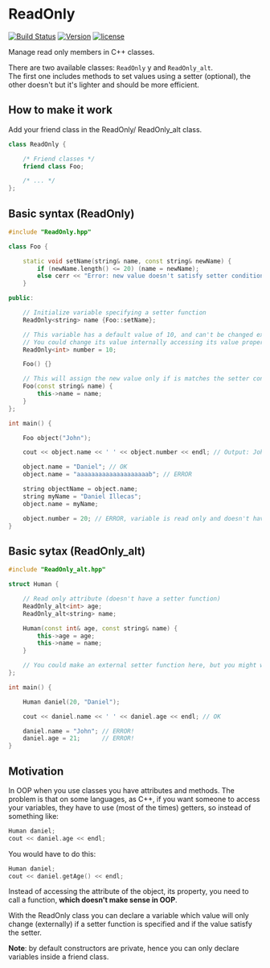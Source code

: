 # ReadOnly

[![Build Status](https://travis-ci.org/illescasDaniel/ReadOnly.svg?branch=master)](https://travis-ci.org/illescasDaniel/ReadOnly)
[![Version](https://img.shields.io/badge/release-v1.5.1-green.svg)](https://github.com/illescasDaniel/ReadOnly/releases)
[![license](https://img.shields.io/github/license/mashape/apistatus.svg?maxAge=2592000)](https://github.com/illescasDaniel/ReadOnly/blob/master/LICENCE)  

Manage read only members in C++ classes.

There are two available classes: `ReadOnly` y and `ReadOnly_alt`.  
The first one includes methods to set values using a setter (optional), the other doesn't but it's lighter and should be more efficient.

How to make it work
--------
Add your friend class in the ReadOnly/ ReadOnly_alt class.  
```C++
class ReadOnly {

	/* Friend classes */
	friend class Foo;

	/* ... */
};
```

Basic syntax (ReadOnly)
--------
```C++
#include "ReadOnly.hpp"

class Foo {

	static void setName(string& name, const string& newName) {
		if (newName.length() <= 20) (name = newName);
		else cerr << "Error: new value doesn't satisfy setter condition" << endl;
	}

public:

	// Initialize variable specifying a setter function
	ReadOnly<string> name {Foo::setName}; 

	// This variable has a default value of 10, and can't be changed externally 
	// You could change its value internally accessing its value property (number.value)
	ReadOnly<int> number = 10; 

	Foo() {}

	// This will assign the new value only if is matches the setter condition
	Foo(const string& name) { 
		this->name = name; 
	}
};

int main() {

	Foo object("John");

	cout << object.name << ' ' << object.number << endl; // Output: John 10

	object.name = "Daniel"; // OK  
	object.name = "aaaaaaaaaaaaaaaaaaaab"; // ERROR

	string objectName = object.name;  
	string myName = "Daniel Illecas";  
	object.name = myName;  

	object.number = 20; // ERROR, variable is read only and doesn't have a setter
}


```

Basic sytax (ReadOnly_alt)
--------
```C++
#include "ReadOnly_alt.hpp"

struct Human {

	// Read only attribute (doesn't have a setter function)
	ReadOnly_alt<int> age;
	ReadOnly_alt<string> name; 

	Human(const int& age, const string& name) { 
		this->age = age;
		this->name = name; 
	}

	// You could make an external setter function here, but you might want to use ReadOnly instead...
};

int main() {

	Human daniel(20, "Daniel");

	cout << daniel.name << ' ' << daniel.age << endl; // OK

	daniel.name = "John"; // ERROR!
	daniel.age = 21;	  // ERROR!
}


```

Motivation
--------
In OOP when you use classes you have attributes and methods. 
The problem is that on some languages, as C++, if you want someone to access your variables, they
have to use (most of the times) getters, so instead of something like: 

```C++
Human daniel;  
cout << daniel.age << endl;  
```  

You would have to do this: 

```C++
Human daniel;  
cout << daniel.getAge() << endl; 
```

Instead of accessing the attribute of the object, its property, you need to call a function, **which doesn't make sense in OOP**.  

With the ReadOnly class you can declare a variable which value will only change (externally) if a setter function is specified and if the value satisfy the setter.  

**Note**: by default constructors are private, hence you can only declare variables inside a friend class.  
